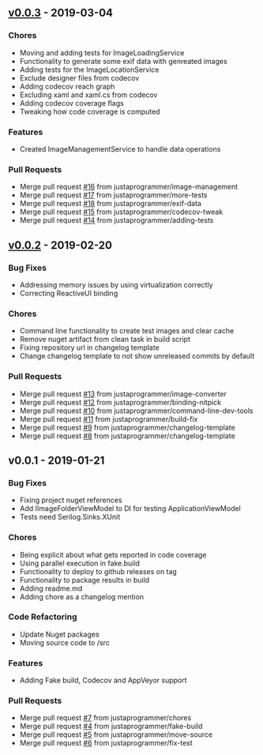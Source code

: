 
<a name="v0.0.3"></a>
## [v0.0.3] - 2019-03-04
### Chores
- Moving and adding tests for ImageLoadingService
- Functionality to generate some exif data with genreated images
- Adding tests for the ImageLocationService
- Exclude designer files from codecov
- Adding codecov reach graph
- Excluding xaml and xaml.cs from codecov
- Adding codecov coverage flags
- Tweaking how code coverage is computed

### Features
- Created ImageManagementService to handle data operations

### Pull Requests
- Merge pull request [#16](https://github.com/justaprogrammer/Son-of-Picasso/issues/16) from justaprogrammer/image-management
- Merge pull request [#17](https://github.com/justaprogrammer/Son-of-Picasso/issues/17) from justaprogrammer/more-tests
- Merge pull request [#18](https://github.com/justaprogrammer/Son-of-Picasso/issues/18) from justaprogrammer/exif-data
- Merge pull request [#15](https://github.com/justaprogrammer/Son-of-Picasso/issues/15) from justaprogrammer/codecov-tweak
- Merge pull request [#14](https://github.com/justaprogrammer/Son-of-Picasso/issues/14) from justaprogrammer/adding-tests


<a name="v0.0.2"></a>
## [v0.0.2] - 2019-02-20
### Bug Fixes
- Addressing memory issues by using virtualization correctly
- Correcting ReactiveUI binding

### Chores
- Command line functionality to create test images and clear cache
- Remove nuget artifact from clean task in build script
- Fixing repository url in changelog template
- Change changelog template to not show unreleased commits by default

### Pull Requests
- Merge pull request [#13](https://github.com/justaprogrammer/Son-of-Picasso/issues/13) from justaprogrammer/image-converter
- Merge pull request [#12](https://github.com/justaprogrammer/Son-of-Picasso/issues/12) from justaprogrammer/binding-nitpick
- Merge pull request [#10](https://github.com/justaprogrammer/Son-of-Picasso/issues/10) from justaprogrammer/command-line-dev-tools
- Merge pull request [#11](https://github.com/justaprogrammer/Son-of-Picasso/issues/11) from justaprogrammer/build-fix
- Merge pull request [#9](https://github.com/justaprogrammer/Son-of-Picasso/issues/9) from justaprogrammer/changelog-template
- Merge pull request [#8](https://github.com/justaprogrammer/Son-of-Picasso/issues/8) from justaprogrammer/changelog-template


<a name="v0.0.1"></a>
## v0.0.1 - 2019-01-21
### Bug Fixes
- Fixing project nuget references
- Add IImageFolderViewModel to DI for testing ApplicationViewModel
- Tests need Serilog.Sinks.XUnit

### Chores
- Being explicit about what gets reported in code coverage
- Using parallel execution in fake.build
- Functionality to deploy to github releases on tag
- Functionality to package results in build
- Adding readme.md
- Adding chore as a changelog mention

### Code Refactoring
- Update Nuget packages
- Moving source code to /src

### Features
- Adding Fake build, Codecov and AppVeyor support

### Pull Requests
- Merge pull request [#7](https://github.com/justaprogrammer/Son-of-Picasso/issues/7) from justaprogrammer/chores
- Merge pull request [#4](https://github.com/justaprogrammer/Son-of-Picasso/issues/4) from justaprogrammer/fake-build
- Merge pull request [#5](https://github.com/justaprogrammer/Son-of-Picasso/issues/5) from justaprogrammer/move-source
- Merge pull request [#6](https://github.com/justaprogrammer/Son-of-Picasso/issues/6) from justaprogrammer/fix-test


[v0.0.3]: https://github.com/justaprogrammer/Son-of-Picasso/compare/v0.0.2...v0.0.3
[v0.0.2]: https://github.com/justaprogrammer/Son-of-Picasso/compare/v0.0.1...v0.0.2

